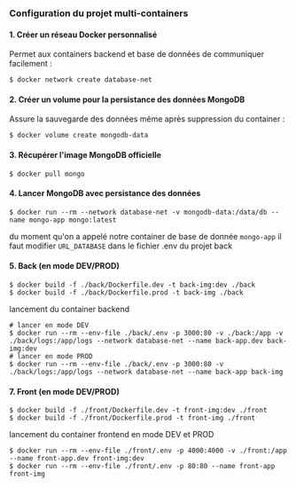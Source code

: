 ### Configuration du projet multi-containers

#### 1. Créer un réseau Docker personnalisé
Permet aux containers backend et base de données de communiquer facilement :
```
$ docker network create database-net
```

#### 2. Créer un volume pour la persistance des données MongoDB
Assure la sauvegarde des données même après suppression du container :
```
$ docker volume create mongodb-data
```

#### 3. Récupérer l'image MongoDB officielle
```
$ docker pull mongo
```

#### 4. Lancer MongoDB avec persistance des données
```
$ docker run --rm --network database-net -v mongodb-data:/data/db --name mongo-app mongo:latest
```
du moment qu'on a appelé notre container de base de donnée `mongo-app` il faut modifier `URL_DATABASE` dans le fichier .env du projet back

#### 5. Back (en mode DEV/PROD)
```
$ docker build -f ./back/Dockerfile.dev -t back-img:dev ./back
$ docker build -f ./back/Dockerfile.prod -t back-img ./back
```

lancement du container backend
```
# lancer en mode DEV
$ docker run --rm --env-file ./back/.env -p 3000:80 -v ./back:/app -v ./back/logs:/app/logs --network database-net --name back-app.dev back-img:dev
# lancer en mode PROD
$ docker run --rm --env-file ./back/.env -p 3000:80 -v ./back/logs:/app/logs --network database-net --name back-app back-img
```

#### 7. Front (en mode DEV/PROD)
```
$ docker build -f ./front/Dockerfile.dev -t front-img:dev ./front
$ docker build -f ./front/Dockerfile.prod -t front-img ./front
```

lancement du container frontend en mode DEV et PROD
```
$ docker run --rm --env-file ./front/.env -p 4000:4000 -v ./front:/app --name front-app.dev front-img:dev
$ docker run --rm --env-file ./front/.env -p 80:80 --name front-app front-img
```

